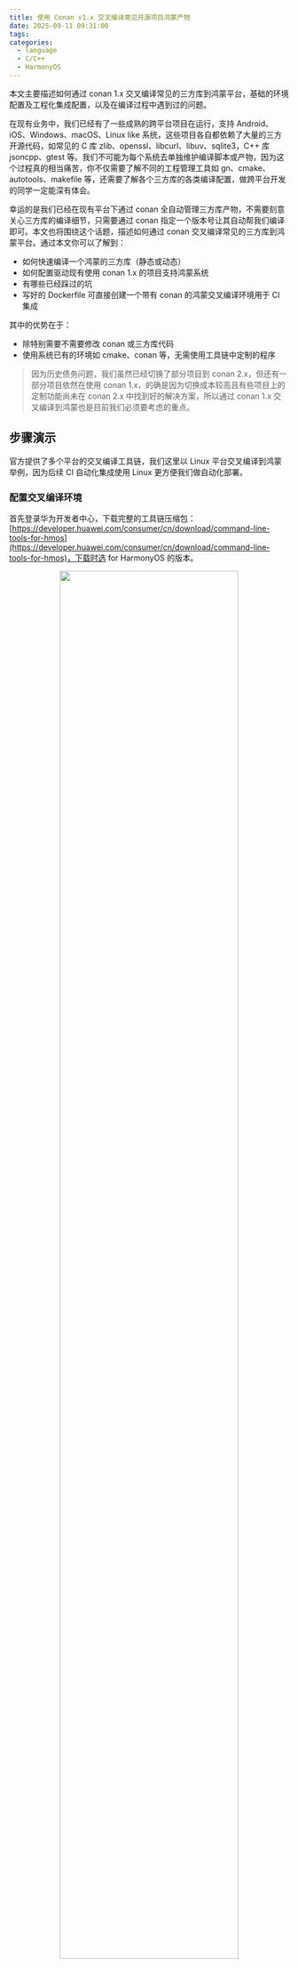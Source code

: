 ```yaml
---
title: 使用 Conan v1.x 交叉编译常见开源项目鸿蒙产物
date: 2025-09-11 09:31:00
tags:
categories:
  - language
  - C/C++
  - HarmonyOS
---
```


本文主要描述如何通过 conan 1.x 交叉编译常见的三方库到鸿蒙平台，基础的环境配置及工程化集成配置，以及在编译过程中遇到过的问题。

<!-- more -->

在现有业务中，我们已经有了一些成熟的跨平台项目在运行，支持 Android、iOS、Windows、macOS、Linux like 系统，这些项目各自都依赖了大量的三方开源代码，如常见的 C 库 zlib、openssl、libcurl、libuv、sqlite3，C++ 库 jsoncpp、gtest 等。我们不可能为每个系统去单独维护编译脚本或产物，因为这个过程真的相当痛苦，你不仅需要了解不同的工程管理工具如 gn、cmake、autotools、makefile 等，还需要了解各个三方库的各类编译配置，做跨平台开发的同学一定能深有体会。

幸运的是我们已经在现有平台下通过 conan 全自动管理三方库产物，不需要刻意关心三方库的编译细节，只需要通过 conan 指定一个版本号让其自动帮我们编译即可。本文也将围绕这个话题，描述如何通过 conan 交叉编译常见的三方库到鸿蒙平台。通过本文你可以了解到：

- 如何快速编译一个鸿蒙的三方库（静态或动态）
- 如何配置驱动现有使用 conan 1.x 的项目支持鸿蒙系统
- 有哪些已经踩过的坑
- 写好的 Dockerfile 可直接创建一个带有 conan 的鸿蒙交叉编译环境用于 CI 集成

其中的优势在于：

- 除特别需要不需要修改 conan 或三方库代码
- 使用系统已有的环境如 cmake、conan 等，无需使用工具链中定制的程序

 > 因为历史债务问题，我们虽然已经切换了部分项目到 conan 2.x，但还有一部分项目依然在使用 conan 1.x，的确是因为切换成本较高且有些项目上的定制功能尚未在 conan 2.x 中找到好的解决方案，所以通过 conan 1.x 交叉编译到鸿蒙也是目前我们必须要考虑的重点。

## 步骤演示

官方提供了多个平台的交叉编译工具链，我们这里以 Linux 平台交叉编译到鸿蒙举例，因为后续 CI 自动化集成使用 Linux 更方便我们做自动化部署。

### 配置交叉编译环境

首先登录华为开发者中心，下载完整的工具链压缩包：[https://developer.huawei.com/consumer/cn/download/command-line-tools-for-hmos](https://developer.huawei.com/consumer/cn/download/command-line-tools-for-hmos)，下载时选 for HarmonyOS 的版本。

<div align="center">
<img src="/images/2025/09/2025-09-10_13-00-56.png" width=80% />
</div>

由于这个压缩包过于庞大，一些与交叉编译工具链无关的工具，我们在解压时可以过滤掉，真正需要的只有 `command-line-tools/sdk/default/openharmony/native` 目录下的文件：

<div align="center">
<img src="/images/2025/09/2025-09-10_13-06-10.png" width=80% />
</div>

使用 unzip 解压可以控制只解压该目录下的文件：

```bash
unzip commandline-tools-linux-x64-5.0.13.230.zip "command-line-tools/sdk/default/openharmony/native/*"
```

接下来我们要配置环境变量，让项目工程可以识别使用鸿蒙的工具链进行初始化工程及编译，假设你的工具链目录解压到了 ~/Downloads/command-line-tools 目录下：

设置当前终端环境变量（不污染整个系统）

```bash
export CC=~/Downloads/command-line-tools/sdk/default/openharmony/native/llvm/bin/clang
export CXX=~/Downloads/command-line-tools/sdk/default/openharmony/native/llvm/bin/clang++
export CMAKE_C_COMPILER=~/Downloads/command-line-tools/sdk/default/openharmony/native/llvm/bin/clang
export CMAKE_CXX_COMPILER=~/Downloads/command-line-tools/sdk/default/openharmony/native/llvm/bin/clang++
export STRIP=~/Downloads/command-line-tools/sdk/default/openharmony/native/llvm/bin/llvm-strip
export RANLIB=~/Downloads/command-line-tools/sdk/default/openharmony/native/llvm/bin/llvm-ranlib
export AS=~/Downloads/command-line-tools/sdk/default/openharmony/native/llvm/bin/llvm-ar
export AS=~/Downloads/command-line-tools/sdk/default/openharmony/native/llvm/bin/llvm-as
export AR=~/Downloads/command-line-tools/sdk/default/openharmony/native/llvm/bin/llvm-ar
export LD=~/Downloads/command-line-tools/sdk/default/openharmony/native/llvm/bin/ld.lld
```

此时如果你在当前终端编译一个没有三方库依赖的代码，就已经可以使用鸿蒙的工具链了，我使用了一个简单的 CMake 项目做了测试：

```bash
$ cmake -Bbuild -DCMAKE_C_FLAGS="--target=aarch64-linux-ohos -D__MUSL__=1" -DCMAKE_CXX_FLAGS="--target=aarch64-linux-ohos -D__MUSL__=1"
-- The C compiler identification is Clang 15.0.4
-- The CXX compiler identification is Clang 15.0.4
-- Detecting C compiler ABI info
-- Detecting C compiler ABI info - done
-- Check for working C compiler: /home/yunxin/Downloads/command-line-tools/sdk/default/openharmony/native/llvm/bin/clang - skipped
-- Detecting C compile features
-- Detecting C compile features - done
-- Detecting CXX compiler ABI info
-- Detecting CXX compiler ABI info - done
-- Check for working CXX compiler: /home/yunxin/Downloads/command-line-tools/sdk/default/openharmony/native/llvm/bin/clang++ - skipped
-- Detecting CXX compile features
-- Detecting CXX compile features - done
-- Configuring done
-- Generating done
-- Build files have been written to: /home/yunxin/Downloads/openharmony-library/build
```

可以看到，C compiler 和 CXX compiler 都已经使用我们之前设置的鸿蒙的工具链了，其中 CMAKE_C_FLAGS 和 CMAKE_CXX_FLAGS 携带的两个参数分别表示：

 - `--target=aarch64-linux-ohos` 明确使用 aarch64-linux-ohos 工具链
 - `-D__MUSL__=1` 添加全局宏明确表示使用 musl libc 而不是 GNU libc，这是华为官网帮助文档中要求加入的

执行 cmake 的编译指令后，即可编译出产物：

```bash
$ cmake --build build --config Release
[ 50%] Building CXX object CMakeFiles/openharmony-library.dir/main.cc.o
[100%] Linking CXX shared library libopenharmony-library.so
[100%] Built target openharmony-library
```

使用 file 命令查看一下产物，也已经是 aarch64 架构了：

```bash
$ file build/libopenharmony-library.so
build/libopenharmony-library.so: ELF 64-bit LSB shared object, ARM aarch64, version 1 (SYSV), dynamically linked, with debug_info, not stripped
```

如果没有以上两个参数，会无法正确初始化 CMake 工程报错，如：

```bash
$ cmake -Bbuild
-- The C compiler identification is Clang 15.0.4
-- The CXX compiler identification is Clang 15.0.4
-- Detecting C compiler ABI info
-- Detecting C compiler ABI info - done
-- Check for working C compiler: /home/yunxin/Downloads/command-line-tools/sdk/default/openharmony/native/llvm/bin/clang - skipped
-- Detecting C compile features
-- Detecting C compile features - done
-- Detecting CXX compiler ABI info
-- Detecting CXX compiler ABI info - failed
-- Check for working CXX compiler: /home/yunxin/Downloads/command-line-tools/sdk/default/openharmony/native/llvm/bin/clang++
-- Check for working CXX compiler: /home/yunxin/Downloads/command-line-tools/sdk/default/openharmony/native/llvm/bin/clang++ - broken
CMake Error at /usr/share/cmake-3.22/Modules/CMakeTestCXXCompiler.cmake:62 (message):
  The C++ compiler

    "/home/yunxin/Downloads/command-line-tools/sdk/default/openharmony/native/llvm/bin/clang++"

  is not able to compile a simple test program.

  It fails with the following output:

    Change Dir: /home/yunxin/Downloads/openharmony-library/build/CMakeFiles/CMakeTmp

    Run Build Command(s):/usr/bin/gmake -f Makefile cmTC_55ffc/fast && /usr/bin/gmake  -f CMakeFiles/cmTC_55ffc.dir/build.make CMakeFiles/cmTC_55ffc.dir/build
    gmake[1]: Entering directory '/home/yunxin/Downloads/openharmony-library/build/CMakeFiles/CMakeTmp'
    Building CXX object CMakeFiles/cmTC_55ffc.dir/testCXXCompiler.cxx.o
    /home/yunxin/Downloads/command-line-tools/sdk/default/openharmony/native/llvm/bin/clang++    -MD -MT CMakeFiles/cmTC_55ffc.dir/testCXXCompiler.cxx.o -MF CMakeFiles/cmTC_55ffc.dir/testCXXCompiler.cxx.o.d -o CMakeFiles/cmTC_55ffc.dir/testCXXCompiler.cxx.o -c /home/yunxin/Downloads/openharmony-library/build/CMakeFiles/CMakeTmp/testCXXCompiler.cxx
    Linking CXX executable cmTC_55ffc
    /usr/bin/cmake -E cmake_link_script CMakeFiles/cmTC_55ffc.dir/link.txt --verbose=1
    /home/yunxin/Downloads/command-line-tools/sdk/default/openharmony/native/llvm/bin/clang++ CMakeFiles/cmTC_55ffc.dir/testCXXCompiler.cxx.o -o cmTC_55ffc
    /usr/bin/ld: cannot find -lstdc++: No such file or directory
    clang-15: error: linker command failed with exit code 1 (use -v to see invocation)
    gmake[1]: *** [CMakeFiles/cmTC_55ffc.dir/build.make:100: cmTC_55ffc] Error 1
    gmake[1]: Leaving directory '/home/yunxin/Downloads/openharmony-library/build/CMakeFiles/CMakeTmp'
    gmake: *** [Makefile:127: cmTC_55ffc/fast] Error 2

  CMake will not be able to correctly generate this project.
Call Stack (most recent call first):
  CMakeLists.txt:3 (project)
```

### 添加鸿蒙平台的 conan profile

如果想让 conan 也使用这套配置，我们还需要新增一个针对鸿蒙工具链的 profile 配置文件：

```bash
[settings]
os=Linux
arch=armv8
compiler=clang
compiler.version=15
compiler.libcxx=c++_static
compiler.cppstd=11
[options]
[build_requires]
[conf]
[env]
CC=/home/yunxin/Downloads/command-line-tools/sdk/default/openharmony/native/llvm/bin/clang
CXX=/home/yunxin/Downloads/command-line-tools/sdk/default/openharmony/native/llvm/bin/clang++
CMAKE_C_COMPILER=/home/yunxin/Downloads/command-line-tools/sdk/default/openharmony/native/llvm/bin/clang
CMAKE_CXX_COMPILER=/home/yunxin/Downloads/command-line-tools/sdk/default/openharmony/native/llvm/bin/clang++
STRIP=/home/yunxin/Downloads/command-line-tools/sdk/default/openharmony/native/llvm/bin/llvm-strip
RANLIB=/home/yunxin/Downloads/command-line-tools/sdk/default/openharmony/native/llvm/bin/llvm-ranlib
AS=/home/yunxin/Downloads/command-line-tools/sdk/default/openharmony/native/llvm/bin/llvm-as
AR=/home/yunxin/Downloads/command-line-tools/sdk/default/openharmony/native/llvm/bin/llvm-ar
LD=/home/yunxin/Downloads/command-line-tools/sdk/default/openharmony/native/llvm/bin/ld.lld
CFLAGS="--target=aarch64-linux-ohos -D__MUSL__=1"
CXXFLAGS="--target=aarch64-linux-ohos -D__MUSL__=1"
```

参数解释：

 - `os=Linux` 表示让产物还是以 Linux like 方式编译，因为鸿蒙的交叉编译工具链还是基于 Linux like 改进
 - `arch=armv8` 编译为 armv8 架构的，这个参数还是要给，虽然重要性不大，因为我们在工具链中设置了 —target 参数
 - `compiler=clang` 表示使用 clang，conan 会做校验
 - `compiler.version=15` 表示使用 clang 15 版本，版本号是我从鸿蒙工具链中获取的，如果这里给的不对 conan 会给警告
 - `compiler.libcxx=c++_static` 表示静态链接 C++ 标准库，这个类似 NDK，给 c++_shared 表示动态链接系统库
 - `compiler.cppstd=11` 表示如果被编译目标是 C++ 代码，则以 C++ 11 作为标准编译
 - `[env]` 中所有参数就是工具链的目录，其中比较重要的是 CFLAGS 和 CXXFLAGS 明确使用哪种架构和添加全局宏

将以上内容保存为名为 `openharmony-arm64-v8a-clang15` 的文件，然后尝试使用 conan 编译一个三方库 openssl 1.1.1w 的版本，执行命令后输出如下：

```bash
$ conan install openssl/1.1.1w@ -pr:b=default -pr:h=./openharmony-arm64-v8a-clang15 --build missing

WARN: **************************************************
WARN: *** Conan 1 is legacy and on a deprecation path **
WARN: *********** Please upgrade to Conan 2 ************
WARN: **************************************************
Configuration (profile_host):
[settings]
arch=armv8
compiler=clang
compiler.cppstd=11
compiler.libcxx=c++_static
compiler.version=15
os=Linux
[options]
[build_requires]
[env]
AR=/home/yunxin/Downloads/command-line-tools/sdk/default/openharmony/native/llvm/bin/llvm-ar
AS=/home/yunxin/Downloads/command-line-tools/sdk/default/openharmony/native/llvm/bin/llvm-as
CC=/home/yunxin/Downloads/command-line-tools/sdk/default/openharmony/native/llvm/bin/clang
CFLAGS=--target=aarch64-linux-ohos -D__MUSL__=1
CMAKE_CXX_COMPILER=/home/yunxin/Downloads/command-line-tools/sdk/default/openharmony/native/llvm/bin/clang++
CMAKE_C_COMPILER=/home/yunxin/Downloads/command-line-tools/sdk/default/openharmony/native/llvm/bin/clang
CXX=/home/yunxin/Downloads/command-line-tools/sdk/default/openharmony/native/llvm/bin/clang++
CXXFLAGS=--target=aarch64-linux-ohos -D__MUSL__=1
LD=/home/yunxin/Downloads/command-line-tools/sdk/default/openharmony/native/llvm/bin/ld.lld
RANLIB=/home/yunxin/Downloads/command-line-tools/sdk/default/openharmony/native/llvm/bin/llvm-ranlib
STRIP=/home/yunxin/Downloads/command-line-tools/sdk/default/openharmony/native/llvm/bin/llvm-strip
Configuration (profile_build):
[settings]
arch=x86_64
arch_build=x86_64
build_type=Release
compiler=gcc
compiler.cppstd=17
compiler.libcxx=libstdc++11
compiler.version=11
os=Linux
os_build=Linux
[options]
[build_requires]
[env]
openssl/1.1.1w: Not found in local cache, looking in remotes...
openssl/1.1.1w: Trying with 'conancenter'...
Downloading conanmanifest.txt completed [0.18k]
Downloading conanfile.py completed [27.92k]
Downloading conan_export.tgz completed [0.42k]
Decompressing conan_export.tgz completed [0.00k]
openssl/1.1.1w: Downloaded recipe revision a8f0792d7c5121b954578a7149d23e03
Installing package: openssl/1.1.1w
Requirements
    openssl/1.1.1w from 'conancenter' - Downloaded
Packages
    openssl/1.1.1w:5cd37d28260aadc1d02b4d029448db7bbf9e1e04 - Build

Cross-build from 'Linux:x86_64' to 'Linux:armv8'
Installing (downloading, building) binaries...
Downloading conan_sources.tgz completed [0.49k]
Decompressing conan_sources.tgz completed [0.00k]
openssl/1.1.1w: Configuring sources in /home/yunxin/.conan/data/openssl/1.1.1w/_/_/source/src
Downloading openssl-1.1.1w.tar.gz completed [9661.51k]                                   openssl/1.1.1w: enssl/1.1.1w:
openssl/1.1.1w:
openssl/1.1.1w: Copying sources to build folder
openssl/1.1.1w: Building your package in /home/yunxin/.conan/data/openssl/1.1.1w/_/_/build/5cd37d28260aadc1d02b4d029448db7bbf9e1e04
openssl/1.1.1w: Generator txt created conanbuildinfo.txt
openssl/1.1.1w: Calling generate()
openssl/1.1.1w: Aggregating env generators
openssl/1.1.1w: Calling build()
openssl/1.1.1w: Apply patch (portability): TVOS and WatchOS don't like fork()
openssl/1.1.1w: gen_info = {'CFLAGS': ['-fPIC'], 'CXXFLAGS': ['-fPIC'], 'DEFINES': [], 'LDFLAGS': []}
openssl/1.1.1w: using target: conan-None-Linux-armv8-clang-15 -> linux-aarch64
openssl/1.1.1w: my %targets = (
    "conan-None-Linux-armv8-clang-15" => {
        inherit_from => [ "linux-aarch64" ],
        cflags => add("-fPIC"),
        cxxflags => add("-fPIC"),

        includes => add(),
        lflags => add(""),



        cc => "/home/yunxin/Downloads/command-line-tools/sdk/default/openharmony/native/llvm/bin/clang",
        cxx => "/home/yunxin/Downloads/command-line-tools/sdk/default/openharmony/native/llvm/bin/clang++",
        ar => "/home/yunxin/Downloads/command-line-tools/sdk/default/openharmony/native/llvm/bin/llvm-ar",
        ranlib => "/home/yunxin/Downloads/command-line-tools/sdk/default/openharmony/native/llvm/bin/llvm-ranlib",

    },
);

openssl/1.1.1w: ['"conan-None-Linux-armv8-clang-15"', 'no-shared', '--prefix=/', '--openssldir="/etc/ssl"', 'no-unit-test', 'threads', 'PERL=perl', 'no-tests', '--release', '--libdir=lib', '-fPIC', 'no-md2']
Configuring OpenSSL version 1.1.1w (0x1010117fL) for conan-None-Linux-armv8-clang-15
Using os-specific seed configuration
Creating configdata.pm
Creating Makefile

**********************************************************************
***                                                                ***
***   OpenSSL has been successfully configured                     ***
***                                                                ***
***   If you encounter a problem while building, please open an    ***
***   issue on GitHub <https://github.com/openssl/openssl/issues>  ***
***   and include the output from the following command:           ***
***                                                                ***
***       perl configdata.pm --dump                                ***
***                                                                ***
***   (If you are new to OpenSSL, you might want to consult the    ***
***   'Troubleshooting' section in the INSTALL file first)         ***
***                                                                ***
**********************************************************************
perl "-I." -Mconfigdata "util/dofile.pl" \
    "-oMakefile" include/crypto/bn_conf.h.in > include/crypto/bn_conf.h
perl "-I." -Mconfigdata "util/dofile.pl" \
    "-oMakefile" include/crypto/dso_conf.h.in > include/crypto/dso_conf.h
perl "-I." -Mconfigdata "util/dofile.pl" \
    "-oMakefile" include/openssl/opensslconf.h.in > include/openssl/opensslconf.h
make depend && make _all
make[1]: Entering directory '/home/yunxin/.conan/data/openssl/1.1.1w/_/_/build/5cd37d28260aadc1d02b4d029448db7bbf9e1e04/src'
make[1]: Leaving directory '/home/yunxin/.conan/data/openssl/1.1.1w/_/_/build/5cd37d28260aadc1d02b4d029448db7bbf9e1e04/src'
make[1]: Entering directory '/home/yunxin/.conan/data/openssl/1.1.1w/_/_/build/5cd37d28260aadc1d02b4d029448db7bbf9e1e04/src'
/home/yunxin/Downloads/command-line-tools/sdk/default/openharmony/native/llvm/bin/clang  -I. -Iinclude -fPIC -pthread -fPIC -Wa,--noexecstack -Qunused-arguments --target=aarch64-linux-ohos -D__MUSL__=1 -fPIC -fPIC -DOPENSSL_USE_NODELETE -DOPENSSL_PIC -DOPENSSL_CPUID_OBJ -DOPENSSL_BN_ASM_MONT -DSHA1_ASM -DSHA256_ASM -DSHA512_ASM -DKECCAK1600_ASM -DVPAES_ASM -DECP_NISTZ256_ASM -DPOLY1305_ASM -DOPENSSLDIR="\"/etc/ssl\"" -DENGINESDIR="\"//lib/engines-1.1\"" -DNDEBUG  -MMD -MF apps/app_rand.d.tmp -MT apps/app_rand.o -c -o apps/app_rand.o apps/app_rand.c
……… 省略
```

可以看到编译 openssl 已经能正确识别到我们通过 conan profile 设置的工具链，命令相关参数解释：

 - `-pr:b=default` 如果在交叉编译中需要运行一下本地程序来对代码进行更改如应用 patch 等，需要使用本地环境而不是编译的目标环境，系统默认是 gcc
 - `-pr:h=./openharmony-arm64-v8a-clang15` 表示编译的目标环境使用这个配置
 - `--build missing` 表示本地如果没有或有依赖不存则，则直接重新编译

说白了这几个参数就是告诉 conan 需要从本地的 x86_64 环境交叉编译到鸿蒙的 arm64-v8a，同时给出了本地环境的工具链和目标环境的工具链路径、参数配置等信息。如果想进一步验证配置有效性，我建议使用 libcurl 进行测试，因为 libcurl 在编译目标产物时还需要在本地执行 m4、automake 等工具来生成一些编译配置，而且完整的 libcurl 编译也会自动依赖 openssl、zlib 等三方库。如果 libcurl 也可以通过，那么你的环境配置就没什么问题了，命令如下：

```bash
conan install libcurl/8.6.0@ -pr:b=default -pr:h=./openharmony-arm64-v8a-clang15 -s build_type=Release --build missing
```
 > 多了个 -s build_type=Release 参数主要是一些三方库要明确指定编译的类型，如 zlib

## 工程化集成

为了方便 CI 集成，我们将以上步骤封装为一个携带了 conan + 鸿蒙工具链的 Dockerfile，如果你需要快速创建一个鸿蒙的交叉编译环境，可以考虑使用：

```dockerfile
FROM conanio/gcc9-ubuntu18.04:latest

LABEL maintainer="Dylan <2894220@gmail.com>"

# Set global arguments
ARG CONAN_VERSION=1.66.0
ARG REINSTALL_CMAKE_VERSION_FROM_SOURCE=3.31.6
ARG TOOLCHAIN_URL
ARG TOOLCHAIN_PREFIX=command-line-tools/sdk/default/openharmony/native/llvm/bin

# Copy custom sources.list to use faster mirrors
COPY sources.list /etc/apt/sources.list
RUN sudo apt-get update
RUN sudo apt-get install -q -y zip vim

# Reinstall conan and cmake to specific versions
RUN sudo pip3 uninstall conan -y
RUN sudo pip3 install conan==${CONAN_VERSION}
RUN conan profile new default --detect --force
RUN sudo pip3 uninstall cmake && pip3 install cmake==3.31.6
RUN sudo ln -sf /opt/pyenv/shims/cmake /usr/bin

# Download and unpack the toolchain
RUN sudo curl -L -s ${TOOLCHAIN_URL} -o command-line-tools.zip
RUN unzip command-line-tools.zip "command-line-tools/sdk/default/openharmony/native/*"

# Write toolchain paths to /etc/environment for system-wide access
RUN sudo chmod 777 /etc/environment
RUN sudo echo >> /etc/environment
RUN sudo echo CC=${CONAN_USER_HOME}/${TOOLCHAIN_PREFIX}/clang >> /etc/environment
RUN sudo echo CXX=${CONAN_USER_HOME}/${TOOLCHAIN_PREFIX}/clang++ >> /etc/environment
RUN sudo echo CMAKE_C_COMPILER=${CONAN_USER_HOME}/${TOOLCHAIN_PREFIX}/clang >> /etc/environment
RUN sudo echo CMAKE_CXX_COMPILER=${CONAN_USER_HOME}/${TOOLCHAIN_PREFIX}/clang++ >> /etc/environment
RUN sudo echo STRIP=${CONAN_USER_HOME}/${TOOLCHAIN_PREFIX}/llvm-strip >> /etc/environment
RUN sudo echo RANLIB=${CONAN_USER_HOME}/${TOOLCHAIN_PREFIX}/llvm-ranlib >> /etc/environment
RUN sudo echo AS=${CONAN_USER_HOME}/${TOOLCHAIN_PREFIX}/llvm-as >> /etc/environment
RUN sudo echo AR=${CONAN_USER_HOME}/${TOOLCHAIN_PREFIX}/llvm-ar >> /etc/environment
RUN sudo echo LD=${CONAN_USER_HOME}/${TOOLCHAIN_PREFIX}/ld.lld >> /etc/environment

# Set environment variables for the current session
ENV CC=${CONAN_USER_HOME}/${TOOLCHAIN_PREFIX}/clang
ENV CXX=${CONAN_USER_HOME}/${TOOLCHAIN_PREFIX}/clang++
ENV CMAKE_C_COMPILER=${CONAN_USER_HOME}/${TOOLCHAIN_PREFIX}/clang
ENV CMAKE_CXX_COMPILER=${CONAN_USER_HOME}/${TOOLCHAIN_PREFIX}/clang++
ENV STRIP=${CONAN_USER_HOME}/${TOOLCHAIN_PREFIX}/llvm-strip
ENV RANLIB=${CONAN_USER_HOME}/${TOOLCHAIN_PREFIX}/llvm-ranlib
ENV AS=${CONAN_USER_HOME}/${TOOLCHAIN_PREFIX}/llvm-as
ENV AR=${CONAN_USER_HOME}/${TOOLCHAIN_PREFIX}/llvm-ar
ENV LD=${CONAN_USER_HOME}/${TOOLCHAIN_PREFIX}/ld.lld
```

编译镜像需要至少指定一个 TOOLCHAIN_URL 的参数，该参数是鸿蒙交叉编译工具链的下载地址，因为华为官方的地址需要鉴权，所以我们下载后备份到了自己的服务器上，您也可以上传到自己的内网服务器上来测试用：

```bash
docker build -t openharmony-toolchain . --build-arg \
    TOOLCHAIN_URL=https://yourdomain.com/commandline-tools-linux-x64-5.0.13.230.zip
```

编译完成后可以直接基于镜像运行容器：

```bash
docker run -it \
    --name openharmony-toolchain-1 \
    --entrypoint /bin/bash openharmony-toolchain
```

运行后就进入了包含 conan 和鸿蒙交叉编译工具链的环境了，您可以直接在该环境下编译鸿蒙的项目，您可以在镜像中集成 jenkins agent 或 gitlab runner 作为一个 CI 环境直接使用。

## 已知问题

在编译业务代码时，我们碰到了一些小问题，如链接不到 `pthread_cancel` 函数，虽然编译能过，但是链接失败，这是因为 musl 没有导出该方法，推荐使用 `pthread_kill` 实现，在业务代码中，可通过宏 `__OHOS__` 来判断是否是使用鸿蒙工具链编译的产物，如：

```c
#if defined(ANDROID) || defined(__OHOS__)
    /* pthread_cancel() will not be supported in Bionic,
     * because doing this would involve making the C library
     * significantly bigger for very little benefit.
     * [...] All of this is contrary to the Bionic design goals.
     * If your code depends on thread cancellation, please consider alternatives.
     */
    if ((ret = pthread_kill(*((pthread_t*)tid), SIGUSR1)) != 0) {
        printf("Error cancelling thread %ld, error = %d (%s)", *((pthread_t*)tid), ret, strerror(ret));
    }
#else
    pthread_cancel(*((pthread_t*)tid));
#endif
```

另外因为业务代码有依赖 libuv，在使用 conan 依赖 libuv 时同样会出现链接 `pthread_setaffinity_np` 失败的情况，你可以切换到直接链接系统的 libuv 而不是使用 conan 依赖，鸿蒙工具链中携带了预编译好的 uv 库，还能进一步减少产物体积。

如果你就是不想用系统的 libuv，希望独立管理 libuv 代码，你需要关注一下 libuv [1.51.x 版本针对 OHOS 的适配](https://github.com/libuv/libuv/blob/v1.x/src/unix/thread.c#L217-L224)：

```c
#if defined(__ANDROID__) || defined(__OHOS__)
  if (sched_setaffinity(pthread_gettid_np(*tid), sizeof(cpuset), &cpuset))
    r = errno;
  else
    r = 0;
#else
  r = pthread_setaffinity_np(*tid, sizeof(cpuset), &cpuset);
#endif
```

更重要的是，libuv 官方代码即使你设置了 `-fvisibility=hidden` 选项，其代码还是会默认导出 API，这会与系统默认携带的 libuv 冲突，运行时挂掉，这是我碰到的崩溃栈：

```bash
Module name:com.netease.nimsample
Version:2.0.0
VersionCode:1
PreInstalled:No
Foreground:Yes
Timestamp:2025-09-09 20:40:27.387
Pid:48309
Uid:20020197
Process name:com.netease.nimsample
Process life time:13s
Reason:Signal:SIGSYS(UNKNOWN)
Fault thread info:
Tid:48556, Name:TuanjieMain
#00 pc 00000000000a4bdc /system/lib/ld-musl-aarch64.so.1(f77c0346c0084ebbadf721ea319f5f77)
#01 pc 0000000000283648 /data/storage/el1/bundle/libs/arm64/libnim.so(uv__iou_init+200)
#02 pc 0000000000283554 /data/storage/el1/bundle/libs/arm64/libnim.so(uv__platform_loop_init+76)
#03 pc 000000000027a9d8 /data/storage/el1/bundle/libs/arm64/libnim.so(uv_loop_init+292)
#04 pc 00000000001b67b8 /data/storage/el1/bundle/libs/arm64/libnim.so(http_run_uv_loop+244)
#05 pc 000000000015553c /data/storage/el1/bundle/libs/arm64/libnim.so(nim_component_init+1028)
#06 pc 000000000011d150 /data/storage/el1/bundle/libs/arm64/libnim.so(nim_client_init+20)
```

你需要修改 libuv 的代码，根据配置决定是否导出符号，可以参考这个 PR（未合入官方代码）：[https://github.com/libuv/libuv/pull/4144](https://github.com/libuv/libuv/pull/4144)
